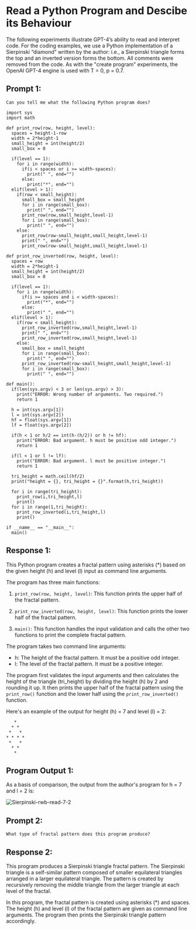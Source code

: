 # Read a Python Program and Descibe its Behaviour
The following experiments illustrate GPT-4’s ability to read and interpret code. For the coding examples, we use a Python implementation of a Sierpinski “diamond” written by the author: i.e., a Sierpinski triangle forms the top and an inverted version forms the bottom. All comments were removed from the code. As with the "create program" experiments, the OpenAI GPT-4 engine is used with T = 0, p = 0.7. 

## Prompt 1:
```
Can you tell me what the following Python program does?

import sys
import math

def print_row(row, height, level):
  spaces = height-1-row
  width = 2*height-1
  small_height = int(height/2)
  small_box = 0

  if(level == 1):
    for i in range(width):
      if(i < spaces or i >= width-spaces):
        print(" ", end="")
      else:
        print("*", end="")
  elif(level > 1):
    if(row < small_height):
      small_box = small_height
      for i in range(small_box):
        print(" ", end="")
      print_row(row,small_height,level-1)
      for i in range(small_box):
        print(" ", end="")
    else:
      print_row(row-small_height,small_height,level-1)
      print(" ", end="")
      print_row(row-small_height,small_height,level-1)

def print_row_inverted(row, height, level):
  spaces = row
  width = 2*height-1
  small_height = int(height/2)
  small_box = 0

  if(level == 1):
    for i in range(width):
      if(i >= spaces and i < width-spaces):
        print("*", end="")
      else:
        print(" ", end="")
  elif(level > 1):
    if(row < small_height):
      print_row_inverted(row,small_height,level-1)
      print(" ", end="")
      print_row_inverted(row,small_height,level-1)
    else:
      small_box = small_height
      for i in range(small_box):
        print(" ", end="")
      print_row_inverted(row-small_height,small_height,level-1)
      for i in range(small_box):
        print(" ", end="")

def main():
  if(len(sys.argv) < 3 or len(sys.argv) > 3):
    print("ERROR: Wrong number of arguments. Two required.")
    return 1

  h = int(sys.argv[1])
  l = int(sys.argv[2])
  hf = float(sys.argv[1])
  lf = float(sys.argv[2])

  if(h < 1 or h/2 == int(h-(h/2)) or h != hf):
    print("ERROR: Bad argument. h must be positive odd integer.")
    return 1

  if(l < 1 or l != lf):
    print("ERROR: Bad argument. l must be positive integer.")
    return 1

  tri_height = math.ceil(hf/2)
  print("height = {}, tri_height = {}".format(h,tri_height))

  for i in range(tri_height):
    print_row(i,tri_height,l)
    print()
  for i in range(1,tri_height):
    print_row_inverted(i,tri_height,l)
    print()

if __name__ == "__main__":
  main()
```
## Response 1:

This Python program creates a fractal pattern using asterisks (*) based on the given height (h) and level (l) input as command line arguments.

The program has three main functions:

1. `print_row(row, height, level)`: This function prints the upper half of the fractal pattern.

2. `print_row_inverted(row, height, level)`: This function prints the lower half of the fractal pattern.

3. `main()`: This function handles the input validation and calls the other two functions to print the complete fractal pattern.

The program takes two command line arguments:

- h: The height of the fractal pattern. It must be a positive odd integer.
- l: The level of the fractal pattern. It must be a positive integer.

The program first validates the input arguments and then calculates the height of the triangle (tri_height) by dividing the height (h) by 2 and rounding it up. It then prints the upper half of the fractal pattern using the `print_row()` function and the lower half using the `print_row_inverted()` function.

Here's an example of the output for height (h) = 7 and level (l) = 2:
```
   *   
  * *  
 *   * 
* * * *
 *   * 
  * *  
   *   
```
## Program Output 1:
As a basis of comparison, the output from the author's program for h = 7 and l = 2 is:

![Sierpinski-rwb-read-7-2](https://github.com/rwbrennan/GPT4-Code/assets/19438964/486c3a46-afd0-41f5-ac1b-fe55e9f53c6b)

## Prompt 2:
```
What type of fractal pattern does this program produce?
```
## Response 2:

This program produces a Sierpinski triangle fractal pattern. The Sierpinski triangle is a self-similar pattern composed of smaller equilateral triangles arranged in a larger equilateral triangle. The pattern is created by recursively removing the middle triangle from the larger triangle at each level of the fractal.

In this program, the fractal pattern is created using asterisks (*) and spaces. The height (h) and level (l) of the fractal pattern are given as command line arguments. The program then prints the Sierpinski triangle pattern accordingly.

